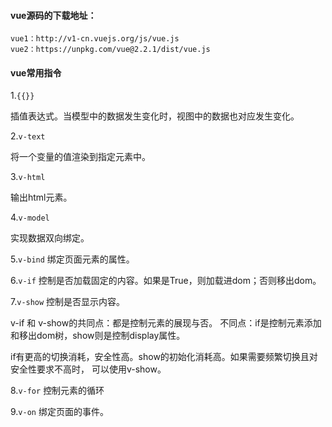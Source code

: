 
#### vue源码的下载地址：
```
vue1：http://v1-cn.vuejs.org/js/vue.js
vue2：https://unpkg.com/vue@2.2.1/dist/vue.js
```

#### vue常用指令
1.`{{}}` 

插值表达式。当模型中的数据发生变化时，视图中的数据也对应发生变化。

2.`v-text`

将一个变量的值渲染到指定元素中。

3.`v-html`

输出html元素。

4.`v-model`

实现数据双向绑定。

5.`v-bind`
绑定页面元素的属性。

6.`v-if`
控制是否加载固定的内容。如果是True，则加载进dom；否则移出dom。

7.`v-show`
控制是否显示内容。

v-if 和 v-show的共同点：都是控制元素的展现与否。
不同点：if是控制元素添加和移出dom树，show则是控制display属性。

if有更高的切换消耗，安全性高。show的初始化消耗高。如果需要频繁切换且对安全性要求不高时，
可以使用v-show。

8.`v-for`
控制元素的循环

9.`v-on`
绑定页面的事件。
